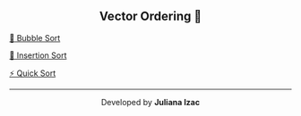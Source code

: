 <h2 align="center">Vector Ordering 💫</h2>

[🔮 Bubble Sort](https://github.com/julianaizac/vector-ordering/blob/main/bubble-sort.c)

[🌌 Insertion Sort](https://github.com/julianaizac/vector-ordering/blob/main/insertion-sort.c)

[⚡ Quick Sort](https://github.com/julianaizac/vector-ordering/blob/main/quick-sort.c)

<hr>

<p align= center>Developed by <strong>Juliana Izac</strong></p>